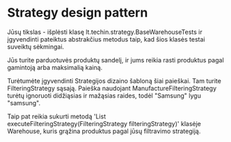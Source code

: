 # Strategy design pattern 


Jūsų tikslas - išplėsti klasę lt.techin.strategy.BaseWarehouseTests ir įgyvendinti pateiktus
abstrakčius metodus taip, kad šios klasės testai suveiktų sėkmingai.

Jūs turite parduotuvės produktų sandelį, ir jums reikia rasti produktus pagal gamintoją arba maksimalią kainą.

Turėtumėte įgyvendinti Strategijos dizaino šabloną šiai paieškai. Tam turite FilteringStrategy sąsają.
Paieška naudojant ManufactureFilteringStrategy turėtų ignoruoti didžiąsias ir mažąsias raides, todėl "Samsung" lygu "samsung".


Taip pat reikia sukurti metodą 'List<Product> executeFilteringStrategy(FilteringStrategy filteringStrategy)' klasėje Warehouse, kuris grąžina
produktus pagal jūsų filtravimo strategiją.